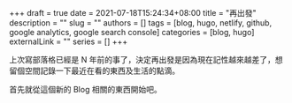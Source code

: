 +++ 
draft = true
date = 2021-07-18T15:24:34+08:00
title = "再出發"
description = ""
slug = ""
authors = []
tags = [blog, hugo, netlify, github, google analytics, google search console]
categories = [blog, hugo]
externalLink = ""
series = []
+++

上次寫部落格已經是 N 年前的事了，決定再出發是因為現在記性越來越差了，想留個空間記錄一下最近在看的東西及生活的點滴。

首先就從這個新的 Blog 相關的東西開始吧。

